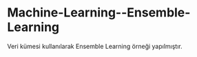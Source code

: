 # Machine-Learning--Ensemble-Learning
 Veri kümesi kullanılarak Ensemble Learning örneği yapılmıştır.
